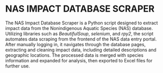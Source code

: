 # NAS IMPACT DATABASE SCRAPER
The NAS Impact Database Scraper is a Python script designed to extract impact data from the Nonindigenous Aquatic Species (NAS) database. Utilizing libraries such as *BeautifulSoup*, *selenium*, and *rpy2*, the script automates data scraping from the frontend of the NAS data entry portal. After manually logging in, it navigates through the database pages, extracting and cleaning impact data, including detailed descriptions and geographic locations. The processed data is merged with species information and expanded for analysis, then exported to Excel files for further use.
